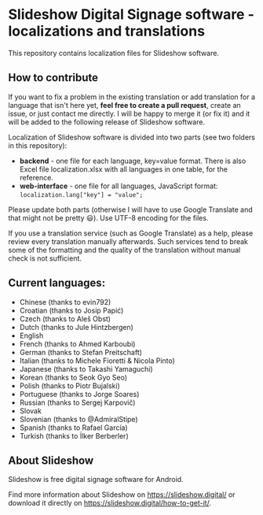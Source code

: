 # Slideshow Digital Signage software - localizations and translations

This repository contains localization files for Slideshow software.

## How to contribute

If you want to fix a problem in the existing translation or add translation for a language that isn't here yet, **feel free to create a pull request**, create an issue, or just contact me directly. I will be happy to merge it (or fix it) and it will be added to the following release of Slideshow software.

Localization of Slideshow software is divided into two parts (see two folders in this repository):
- **backend** - one file for each language, key=value format. There is also Excel file localization.xlsx with all languages in one table, for the reference.
- **web-interface** - one file for all languages, JavaScript format: `localization.lang["key"] = "value";`

Please update both parts (otherwise I will have to use Google Translate and that might not be pretty :smiley:). Use UTF-8 encoding for the files.

If you use a translation service (such as Google Translate) as a help, please review every translation manually afterwards. Such services tend to break some of the formatting and the quality of the translation without manual check is not sufficient.

## Current languages:
- Chinese (thanks to evin792)
- Croatian (thanks to Josip Papić)
- Czech (thanks to Aleš Obst)
- Dutch (thanks to Jule Hintzbergen)
- English
- French (thanks to Ahmed Karboubi)
- German (thanks to Stefan Preitschaft)
- Italian (thanks to Michele Fioretti & Nicola Pinto)
- Japanese (thanks to Takashi Yamaguchi)
- Korean (thanks to Seok Gyo Seo)
- Polish (thanks to Piotr Bujalski)
- Portuguese (thanks to Jorge Soares)
- Russian (thanks to Sergej Karpovič)
- Slovak
- Slovenian (thanks to @AdmiralStipe)
- Spanish (thanks to Rafael García)
- Turkish (thanks to İlker Berberler)


## About Slideshow

Slideshow is free digital signage software for Android.

Find more information about Slideshow on https://slideshow.digital/ or download it directly on https://slideshow.digital/how-to-get-it/.
